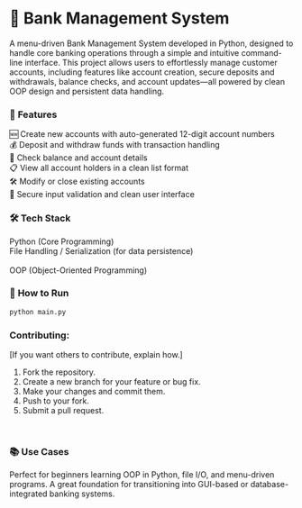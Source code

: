 # 🏦 Bank Management System
A menu-driven Bank Management System developed in Python, designed to handle core banking operations through a simple and intuitive command-line interface. This project allows users to effortlessly manage customer accounts, including features like account creation, secure deposits and withdrawals, balance checks, and account updates—all powered by clean OOP design and persistent data handling.

### 🔧 **Features** <br>
🆕 Create new accounts with auto-generated 12-digit account numbers <br>
💰 Deposit and withdraw funds with transaction handling <br> 
🧾 Check balance and account details <br> 
📋 View all account holders in a clean list format <br>
🛠️ Modify or close existing accounts <br> 
🔐 Secure input validation and clean user interface <br>  
 
### 🛠️ **Tech Stack** <br>
Python (Core Programming) <br>
File Handling / Serialization (for data persistence) <br>  
OOP (Object-Oriented Programming) <br> 
  
### 🚀 **How to Run**
 ```bash
 python main.py
```

### **Contributing:** <br>
[If you want others to contribute, explain how.]

1.  Fork the repository.
2.  Create a new branch for your feature or bug fix.
3.  Make your changes and commit them.
4.  Push to your fork.
5.  Submit a pull request.
<br>

### 📚 **Use Cases** <br>
Perfect for beginners learning OOP in Python, file I/O, and menu-driven programs. A great foundation for transitioning into GUI-based or database-integrated banking systems.
